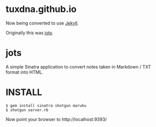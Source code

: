 tuxdna.github.io
================

Now being converted to use [Jekyll](http://jekyllrb.com/).

Originally this was [jots](http://github.com/tuxdna/jots).

jots
====

A simple Sinatra application to convert notes taken in Markdown / TXT format into HTML.

INSTALL
====

    $ gem install sinatra shotgun maruku
    $ shotgun server.rb

Now point your browser to http://localhost:9393/

